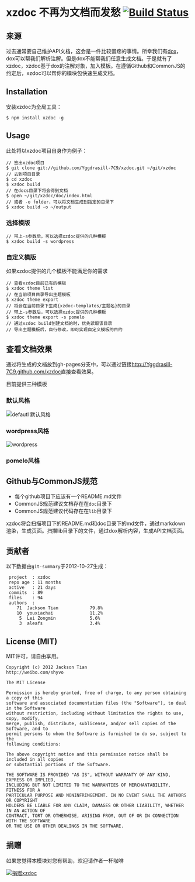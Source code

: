 xzdoc 不再为文档而发愁 [![Build Status](https://secure.travis-ci.org/Yggdrasill-7C9/xzdoc.png?branch=master)](http://travis-ci.org/Yggdrasill-7C9/xzdoc)
======================
## 来源
过去通常要自己维护API文档，这会是一件比较蛋疼的事情。所幸我们有[dox](https://github.com/visionmedia/dox)，dox可以帮我们解析注解。但是dox不能帮我们任意生成文档。于是就有了xzdoc，xzdoc基于dox的注解对象，加入模板。在遵循Github和CommonJS的约定后，xzdoc可以帮你的模块包快速生成文档。

## Installation
安装xzdoc为全局工具：

```
$ npm install xzdoc -g
```
## Usage

此处将以xzdoc项目自身作为例子：

```
// 签出xzdoc项目
$ git clone git://github.com/Yggdrasill-7C9/xzdoc.git ~/git/xzdoc
// 去到项目目录
$ cd xzdoc
$ xzdoc build
// 在docs目录下将会得到文档
$ open ~/git/xzdoc/doc/index.html
// 或者 -o folder，可以将文档生成到指定的目录下
$ xzdoc build -o ~/output
```

### 选择模版

```
// 带上-s参数后，可以选择xzdoc提供的几种模板
$ xzdoc build -s wordpress
```

### 自定义模版
如果xzdoc提供的几个模板不能满足你的需求

```
// 查看xzdoc目前已有的模板
$ xzdoc theme list
// 在当前项目目录导出主题模板
$ xzdoc theme export
// 将会在当前目录下生成{xzdoc-templates/主题名}的目录
// 带上-s参数后，可以选择xzdoc提供的几种模板
$ xzdoc theme export -s pomelo
// 通过xzdoc build创建文档的时，优先读取该目录
// 导出主题模板后，自行修改，即可实现自定义模板的目的
```
## 查看文档效果
通过将生成的文档放到gh-pages分支中，可以通过链接<http://Yggdrasill-7C9.github.com/xzdoc>直接查看效果。

目前提供三种模板

### 默认风格
![defautl 默认风格](https://raw.github.com/Yggdrasill-7C9/xzdoc/master/doc/default_style.png)

### wordpress风格
![wordpress](https://raw.github.com/Yggdrasill-7C9/xzdoc/master/doc/wordpress_style.png)

### pomelo风格

## Github与CommonJS规范
- 每个github项目下应该有一个README.md文件
- CommonJS规范建议文档存在在`doc`目录下
- CommonJS规范建议代码存在在`lib`目录下

xzdoc将会扫描项目下的README.md和doc目录下的md文件，通过markdown渲染，生成页面。扫描lib目录下的文件，通过dox解析内容，生成API文档页面。

## 贡献者

以下数据由`git-summary`于2012-10-27生成：

```
 project  : xzdoc
 repo age : 11 months
 active   : 21 days
 commits  : 89
 files    : 94
 authors  : 
    71  Jackson Tian            79.8%
    10  youxiachai              11.2%
     5  Lei Zongmin             5.6%
     3  aleafs                  3.4%

```

## License (MIT)
MIT许可，请自由享用。

```
Copyright (c) 2012 Jackson Tian
http://weibo.com/shyvo

The MIT License

Permission is hereby granted, free of charge, to any person obtaining a copy of this
software and associated documentation files (the "Software"), to deal in the Software
without restriction, including without limitation the rights to use, copy, modify,
merge, publish, distribute, sublicense, and/or sell copies of the Software, and to
permit persons to whom the Software is furnished to do so, subject to the
following conditions:

The above copyright notice and this permission notice shall be included in all copies
or substantial portions of the Software.

THE SOFTWARE IS PROVIDED "AS IS", WITHOUT WARRANTY OF ANY KIND, EXPRESS OR IMPLIED,
INCLUDING BUT NOT LIMITED TO THE WARRANTIES OF MERCHANTABILITY, FITNESS FOR A
PARTICULAR PURPOSE AND NONINFRINGEMENT. IN NO EVENT SHALL THE AUTHORS OR COPYRIGHT
HOLDERS BE LIABLE FOR ANY CLAIM, DAMAGES OR OTHER LIABILITY, WHETHER IN AN ACTION OF
CONTRACT, TORT OR OTHERWISE, ARISING FROM, OUT OF OR IN CONNECTION WITH THE SOFTWARE
OR THE USE OR OTHER DEALINGS IN THE SOFTWARE.
```

## 捐赠
如果您觉得本模块对您有帮助，欢迎请作者一杯咖啡

[![捐赠xzdoc](https://img.alipay.com/sys/personalprod/style/mc/btn-index.png)](https://me.alipay.com/Yggdrasill-7C9)
